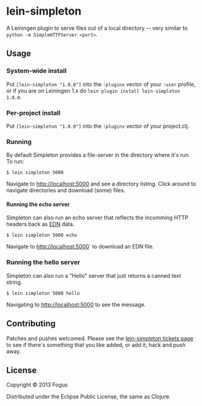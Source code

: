 # lein-simpleton

A Leiningen plugin to serve files out of a local directory -- very similar to `python -m SimpleHTTPServer <port>`.

## Usage

### System-wide install

Put `[lein-simpleton "1.0.0"]` into the `:plugins` vector of your
`:user` profile, or if you are on Leiningen 1.x do `lein plugin install lein-simpleton 1.0.0`.

### Per-project install

Put `[lein-simpleton "1.0.0"]` into the `:plugins` vector of your project.clj.

### Running

By default Simpleton provides a file-server in the directory where it's run.  To run:

    $ lein simpleton 5000

Navigate to <http://localhost:5000> and see a directory listing.  Click around to navigate directories and download (some) files.

#### Running the echo server

Simpleton can also run an echo server that reflects the incomming HTTP headers back as [EDN](https://github.com/edn-format/edn) data.

    $ lein simpleton 5000 echo

Navigate to <http://localhost:5000>` to download an EDN file.

### Running the hello server

Simpleton can also run a "Hello" server that just returns a canned text string.

    $ lein simpleton 5000 hello

Navigating to <http://localhost:5000> to see the message.

## Contributing

Patches and pushes welcomed.  Please see the [lein-simpleton tickets page](https://github.com/fogus/lein-simpleton/issues) to see if there's something that you like added, or add it, hack and push away.

## License

Copyright © 2013 Fogus

Distributed under the Eclipse Public License, the same as Clojure.
